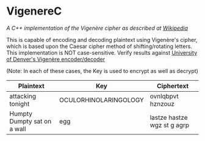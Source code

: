 # VigenereC
*A C++ implementation of the Vigenère cipher as described at [Wikipedia](https://en.wikipedia.org/wiki/Vigen%C3%A8re_cipher)*

This is capable of encoding and decoding plaintext using Vigenère's cipher, which is based upon the Caesar cipher method of shifting/rotating letters. This implementation is NOT case-sensitive.
Verify results against [University of Denver's Vigenère encoder/decoder](https://www.cs.du.edu/~snarayan/crypt/vigenere.html)

(Note: In each of these cases, the Key is used to encrypt as well as decrypt)

| Plaintext  | Key | Ciphertext |
| ------------- | ------------- | ------------- |
| attacking tonight | OCULORHINOLARINGOLOGY | ovnlqbpvt hznzouz |
| Humpty Dumpty sat on a wall  | egg  | lastze hastze wgz st g agrp |

